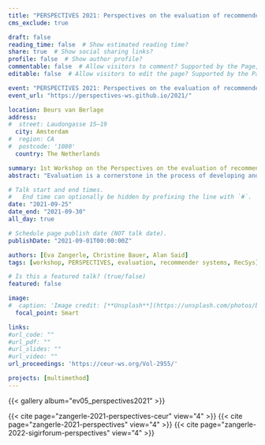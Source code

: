 ```yaml
---
title: "PERSPECTIVES 2021: Perspectives on the evaluation of recommender systems"
cms_exclude: true

draft: false
reading_time: false  # Show estimated reading time?
share: true  # Show social sharing links?
profile: false  # Show author profile?
commentable: false  # Allow visitors to comment? Supported by the Page, Post, and Docs content types.
editable: false  # Allow visitors to edit the page? Supported by the Page, Post, and Docs content types.

event: "PERSPECTIVES 2021: Perspectives on the evaluation of recommender systems, co-located with RecSys 2021"
event_url: "https://perspectives-ws.github.io/2021/"

location: Beurs van Berlage
address:
#  street: Laudongasse 15–19
  city: Amsterdam
#  region: CA
#  postcode: '1080'
  country: The Netherlands

summary: 1st Workshop on the Perspectives on the evaluation of recommender systems, co-located with RecSys 2021.
abstract: "Evaluation is a cornerstone in the process of developing and deploying recommender systems. The PERSPECTIVES workshop brought together academia and industry to critically reflect on the evaluation of recommender systems. Particularly, the workshop aimed to shed light on the different, and maybe even diverging or contradictory perspectives on the evaluation of recommender systems. Papers reporting a reflection on problems regarding recommender systems evaluation and lessons learned were solicited. The workshop combined flash presentations of accepted papers, a keynote from industry, and an interactive part with discussions in break-out rooms as well as in the plenum. The workshop complemented the program of the main conference as it emphasized problems and lessons learned, fostered exchange integrating various perspectives on evaluation, and sought to move the recommender systems community forward as an outcome of the workshop."

# Talk start and end times.
#   End time can optionally be hidden by prefixing the line with `#`.
date: "2021-09-25"
date_end: "2021-09-30"
all_day: true

# Schedule page publish date (NOT talk date).
publishDate: "2021-09-01T00:00:00Z"

authors: [Eva Zangerle, Christine Bauer, Alan Said]
tags: [workshop, PERSPECTIVES, evaluation, recommender systems, RecSys]

# Is this a featured talk? (true/false)
featured: false

image:
#  caption: 'Image credit: [**Unsplash**](https://unsplash.com/photos/bzdhc5b3Bxs)'
  focal_point: Smart

links:
#url_code: ""
#url_pdf: ""
#url_slides: ""
#url_video: ""
url_proceedings: 'https://ceur-ws.org/Vol-2955/'

projects: [multimethod]
---
```


{{< gallery album="ev05_perspectives2021" >}}

{{< cite page="zangerle-2021-perspectives-ceur" view="4" >}}
{{< cite page="zangerle-2021-perspectives" view="4" >}}
{{< cite page="zangerle-2022-sigirforum-perspectives" view="4" >}}
